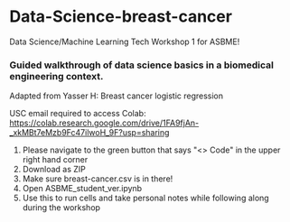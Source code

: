 # Data-Science-breast-cancer
Data Science/Machine Learning Tech Workshop 1 for ASBME!

### Guided walkthrough of data science basics in a biomedical engineering context.
Adapted from Yasser H: Breast cancer logistic regression

USC email required to access Colab:
https://colab.research.google.com/drive/1FA9fjAn-_xkMBt7eMzb9Fc47ilwoH_9F?usp=sharing

1. Please navigate to the green button that says "<> Code" in the upper right hand corner
2. Download as ZIP
3. Make sure breast-cancer.csv is in there!
4. Open ASBME_student_ver.ipynb
5. Use this to run cells and take personal notes while following along during the workshop
